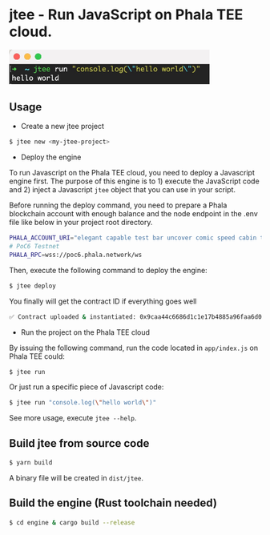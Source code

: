 # jtee - Run JavaScript on Phala TEE cloud.

<img src="./static/imgs/hello-jtee" alt="drawing" width="400"/>

## Usage

- Create a new jtee project

```bash
$ jtee new <my-jtee-project>
```

- Deploy the engine

To run Javascript on the Phala TEE cloud, you need to deploy a Javascript engine first.
The purpose of this engine is to 1) execute the JavaScript code and 2) inject a Javascript `jtee` object
that you can use in your script.

Before running the deploy command, you need to prepare a Phala blockchain account with enough balance and the node endpoint
in the .env file like below in your project root directory.

```bash
PHALA_ACCOUNT_URI="elegant capable test bar uncover comic speed cabin tattoo company cabin layer"
# PoC6 Testnet
PHALA_RPC=wss://poc6.phala.network/ws
```

Then, execute the following command to deploy the engine:

```bash
$ jtee deploy
```

You finally will get the contract ID if everything goes well

```bash
✅ Contract uploaded & instantiated: 0x9caa44c6686d1c1e17b4885a96faa6d055055930a248531950b0c11217cebf51
```

- Run the project on the Phala TEE cloud

By issuing the following command, run the code located in `app/index.js` on Phala TEE could:

```bash
$ jtee run
```

Or just run a specific piece of Javascript code:

```bash
$ jtee run "console.log(\"hello world\")"
```

See more usage, execute `jtee --help`.

## Build jtee from source code

```bash
$ yarn build
```

A binary file will be created in `dist/jtee`.

## Build the engine (Rust toolchain needed)

```bash
$ cd engine & cargo build --release
```
